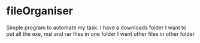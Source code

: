 # fileOrganiser
Simple program to automate my task: 
  I have a downloads folder 
  I want to put all the exe, msi and rar files in one folder
  I want other files in other folder
